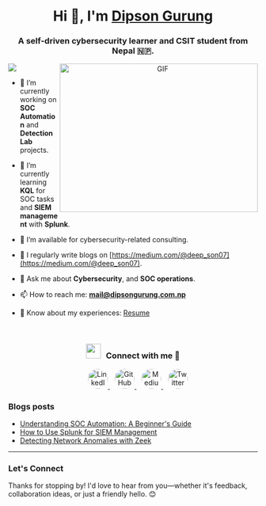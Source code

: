 <h1 align="center">Hi 👋, I'm <a href="https://dipsongurung.com.np" target="blank">Dipson Gurung</a></h1>
<h3 align="center">A self-driven cybersecurity learner and CSIT student from Nepal 🇳🇵.</h3>
<a href="https://www.linkedin.com/in/dipson-gurung-036035284/" /><img src="https://img.shields.io/badge/-LinkedIn-0072b1?&style=for-the-badge&logo=linkedin&logoColor=white" /></a>

<a target="_blank" align="center">
  <img align="right" top="500" height="300" width="400" alt="GIF" src="https://media.giphy.com/media/SWoSkN6DxTszqIKEqv/giphy.gif">
</a>

- 🔭 I’m currently working on **SOC Automation** and **Detection Lab** projects.

- 🌱 I’m currently learning **KQL** for SOC tasks and **SIEM management** with **Splunk**.

- 🤝 I’m available for cybersecurity-related consulting.

- 📝 I regularly write blogs on [https://medium.com/@deep_son07](https://medium.com/@deep_son07).

- 💬 Ask me about **Cybersecurity**, and **SOC operations**.

- 📫 How to reach me: **mail@dipsongurung.com.np**

- 📄 Know about my experiences: [Resume](https://github.com/dipsongurung/Me.io/blob/master/DipsonGurungResume.pdf)

<br/>
<h3 align="center" > <img src="https://media.giphy.com/media/iY8CRBdQXODJSCERIr/giphy.gif" width="30" height="30" style="margin-right: 10px;">Connect with me 🤝 </h3>

<p align="center">

<div align="center" class="icons-social" style="margin-left: 10px;">
    <a style="margin-left: 10px;" target="_blank" href="https://www.linkedin.com/in/dipsongurung/">
        <img src="https://img.icons8.com/ios-filled/50/0077B5/linkedin.png" alt="LinkedIn" style="width: 40px; height: 40px; border-radius: 50%;">
    </a>
    <a style="margin-left: 10px;" target="_blank" href="https://github.com/dipsongurung">
        <img src="https://static.vecteezy.com/system/resources/previews/046/437/248/non_2x/github-logo-transparent-background-free-png.png" alt="GitHub" style="width: 40px; height: 40px; border-radius: 50%;">
    </a>
    <a style="margin-left: 10px;" target="_blank" href="https://medium.com/@deep_son07">
        <img src="https://www.graphicdesignforum.com/uploads/default/original/2X/0/0e58f26a6dd982e7f04d1286defd4320e6d6153b.jpeg" alt="Medium" style="width: 40px; height: 40px; border-radius: 50%;">
    </a>
    <a style="margin-left: 10px;" target="_blank" href="https://x.com/deep_son07">
        <img src="https://seeklogo.com/images/T/twitter-new-logo-8A0C4E0C58-seeklogo.com.png" alt="Twitter" style="width: 40px; height: 40px; border-radius: 50%;">
    </a>
</div>

    
</div>



</p>

### Blogs posts

<!-- BLOG-POST-LIST:START -->

- [Understanding SOC Automation: A Beginner's Guide](https://dev.to/dipsongurung/soc-automation-beginners-guide)
- [How to Use Splunk for SIEM Management](https://dev.to/dipsongurung/how-to-use-splunk-for-siem-management)
- [Detecting Network Anomalies with Zeek](https://dev.to/dipsongurung/detecting-network-anomalies-with-zeek)

<!-- BLOG-POST-LIST:END -->

---

### Let's Connect  
Thanks for stopping by! I'd love to hear from you—whether it's feedback, collaboration ideas, or just a friendly hello. 😊  

